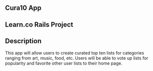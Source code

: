 Cura10 App
---
Learn.co Rails Project
---
## Description

This app will allow users to create curated top ten lists for categories ranging from art, music, food, etc. Users will be able to vote up lists for popularity and favorite other user lists to their home page.
